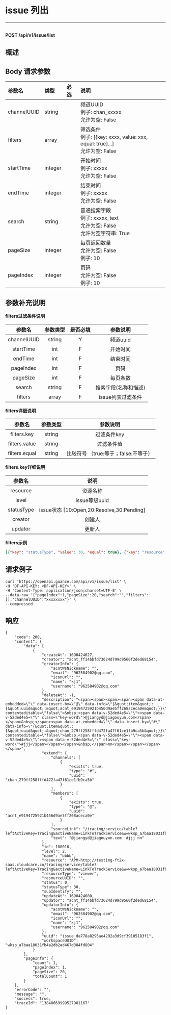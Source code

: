 # issue 列出

---

<br />**POST /api/v1/issue/list**

## 概述




## Body 请求参数

| 参数名        | 类型     | 必选   | 说明              |
|:-----------|:-------|:-----|:----------------|
| channelUUID | string |  | 频道UUID<br>例子: chan_xxxxx <br>允许为空: False <br> |
| filters | array |  | 筛选条件<br>例子: [{key: xxxx, value: xxx, equal: true}...] <br>允许为空: False <br> |
| startTime | integer |  | 开始时间<br>例子: xxxxx <br>允许为空: False <br> |
| endTime | integer |  | 结束时间<br>例子: xxxxx <br>允许为空: False <br> |
| search | string |  | 普通搜索字段<br>例子: xxxxx_text <br>允许为空: False <br>允许为空字符串: True <br> |
| pageSize | integer |  | 每页返回数量<br>允许为空: False <br>例子: 10 <br> |
| pageIndex | integer |  | 页码<br>允许为空: False <br>例子: 10 <br> |

## 参数补充说明


**filters过滤条件说明**

|     参数名      | 参数类型 | 是否必填 |                  参数说明                   |
|:---------------:|:--------:|:--------:|:-------------------------------------------:|
|      channelUUID   |  string  |    Y   |                频道uuid                |
|      startTime   |  int  |    F   |               开始时间               |
|      endTime   |  int  |    F   |               结束时间               |
|      pageIndex   |  int  |    F   |               页码               |
|      pageSize   |  int  |    F   |               每页条数               |
|      search   |  string  |    F   |               搜索字段(名称和描述)              |
|      filters   |  array  |    F   |                issue列表过滤条件                |


**filters详细说明**

|     参数名      | 参数类型 |                  参数说明                   |
|:---------------:|:--------:|:-------------------------------------------:|
|      filters.key     |  string  |  过滤条件key                          |                       
|      filters.value   |  string  |  过滤条件值                           |
|      filters.equal   |  string  |  比较符号 （true:等于；false:不等于）   |


**filters.key详细说明**

|     参数名      |                 说明                   |
|:---------------:|:-------------------------------------------:|
|      resource |            资源名称              |
|      level   |          issue等级uuid            |
|      statusType   |     issue状态 [10:Open,20:Resolve,30:Pending]       |
|      creator   |     创建人       |
|      updator   |     更新人       |

**filters示例**

```json
[{"key": "statusType", "value": 30, "equal": true}, {"key": "resource", "value": 'dds', "equal": false}]
```




## 请求例子
```shell
curl 'https://openapi.guance.com/api/v1/issue/list' \
-H 'DF-API-KEY: <DF-API-KEY>' \
-H 'Content-Type: application/json;charset=UTF-8' \
--data-raw '{"pageIndex":1,"pageSize":20,"search":"","filters":[],"channelUUID":"xxxxxxxx"}' \
--compressed
```




## 响应
```shell
{
    "code": 200,
    "content": {
        "data": [
            {
                "createAt": 1690424627,
                "creator": "acnt_ff14bbfd73624d799d9560f2ded68154",
                "creatorInfo": {
                    "acntWsNickname": "",
                    "email": "962584902@qq.com",
                    "iconUrl": "",
                    "name": "kj1",
                    "username": "962584902@qq.com"
                },
                "deleteAt": -1,
                "description": "<span><span><span><span><span data-at-embedded=\"\" data-insert-by=\"@\" data-info=\"{&quot;item&quot;:{&quot;uuid&quot;:&quot;acnt_e9194725921b456d9ae5ff268aceca0e&quot;}}\" contenteditable=\"false\">&nbsp;<span data-v-52ded4e5=\"\"><span data-v-52ded4e5=\"\" class=\"key-word\">@jiangyd@jiagouyun.com</span></span>&nbsp;</span><span data-at-embedded=\"\" data-insert-by=\"#\" data-info=\"{&quot;item&quot;:{&quot;uuid&quot;:&quot;chan_279ff258fffd472fa47f61ce1fb9ca5b&quot;}}\" contenteditable=\"false\">&nbsp;<span data-v-52ded4e5=\"\"><span data-v-52ded4e5=\"\"><span data-v-52ded4e5=\"\" class=\"key-word\">#jjj</span></span></span>&nbsp;</span>nn</span></span></span></span>",
                "extend": {
                    "channels": [
                        {
                            "exists": true,
                            "type": "#",
                            "uuid": "chan_279ff258fffd472fa47f61ce1fb9ca5b"
                        }
                    ],
                    "members": [
                        {
                            "exists": true,
                            "type": "@",
                            "uuid": "acnt_e9194725921b456d9ae5ff268aceca0e"
                        }
                    ],
                    "sourceLink": "/tracing/service/table?leftActiveKey=Tracing&activeName=LinkToTrackService&w=wksp_a7baa18031fb4a2db2ad467d384fd804&time=15m",
                    "text": "@jiangyd@jiagouyun.com  #jjj nn"
                },
                "id": 108010,
                "level": 2,
                "name": "bbbb",
                "resource": "APM-http://testing-ft2x-saas.cloudcare.cn/tracing/service/table?leftActiveKey=Tracing&activeName=LinkToTrackService&w=wksp_a7baa18031fb4a2db2ad467d384fd804&time=15m",
                "resourceType": "viewer",
                "resourceUUID": "",
                "status": 0,
                "statusType": 30,
                "subIdentify": "",
                "updateAt": 1690424680,
                "updator": "acnt_ff14bbfd73624d799d9560f2ded68154",
                "updatorInfo": {
                    "acntWsNickname": "",
                    "email": "962584902@qq.com",
                    "iconUrl": "",
                    "name": "kj1",
                    "username": "962584902@qq.com"
                },
                "uuid": "issue_da778a8295ae4292a3d9cf39105183f1",
                "workspaceUUID": "wksp_a7baa18031fb4a2db2ad467d384fd804"
            }
        ],
        "pageInfo": {
            "count": 1,
            "pageIndex": 1,
            "pageSize": 20,
            "totalCount": 1
        }
    },
    "errorCode": "",
    "message": "",
    "success": true,
    "traceId": "13848669999527981167"
} 
```





